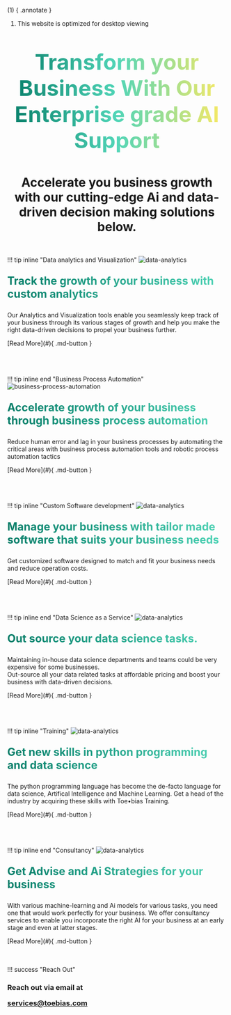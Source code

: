 
(1)
{ .annotate }

1.  This website is optimized for desktop viewing

<p style="font-size: 50px;
        color: #ADD8E6;
        text-align:center;
        background: -webkit-linear-gradient(left, #067d68, #50d5b7, #ffea61);
        -webkit-background-clip: text;
        -webkit-text-fill-color: transparent">
    <b>
        Transform your Business
        With Our Enterprise grade
        AI Support
    </b>
</p>
<h1 style="text-align:center">
    Accelerate you business growth with our cutting-edge Ai and data-driven decision making solutions below.
</h1>
</br>

!!! tip inline "Data analytics and Visualization"
    ![data-analytics](https://raw.githubusercontent.com/Toebias-enterprise/Toebias-enterprise.github.io/main/assets/images/analytic-graphs.jpeg)
<div>
    <p style="font-size: 25px;
            color: #ADD8E6;
            background: -webkit-linear-gradient(left, #067d68, #50d5b7);
            -webkit-background-clip: text;
            -webkit-text-fill-color: transparent">
        <b>
            Track the growth of your business with custom analytics
        </b>
    </p>
    <p>
        Our Analytics and Visualization tools enable you seamlessly keep track of
        your business through its various stages of growth and help you make the right data-driven
        decisions to propel your business further.
        </br>
    </p>
</div>
[Read More](#){ .md-button }
</br>
</br>
</br>
</br>

!!! tip inline end "Business Process Automation"
    ![business-process-automation](https://raw.githubusercontent.com/Toebias-enterprise/Toebias-enterprise.github.io/main/assets/images/screen-graphs.jpeg)
<div>
    <p style="font-size: 25px;
            color: #ADD8E6;
            background: -webkit-linear-gradient(left, #067d68, #50d5b7);
            -webkit-background-clip: text;
            -webkit-text-fill-color: transparent">
        <b>
            Accelerate growth of your business through business process automation
        </b>
    </p>
    <p>
        Reduce human error and lag in your business processes by automating the
        critical areas with business process automation tools and robotic process automation
        tactics
    </p>
</div>
[Read More](#){ .md-button }
</br>
</br>
</br>
</br>

!!! tip inline "Custom Software development"
    ![data-analytics](https://raw.githubusercontent.com/Toebias-enterprise/Toebias-enterprise.github.io/main/assets/images/innovative-solutions.jpeg)
<div>
    <p style="font-size: 25px;
            color: #ADD8E6;
            background: -webkit-linear-gradient(left, #067d68, #50d5b7);
            -webkit-background-clip: text;
            -webkit-text-fill-color: transparent">
        <b>
            Manage your business with tailor made software
            that suits your business needs
        </b>
    </p>
    <p>
        Get customized software designed to match and fit your 
        business needs and reduce operation costs.
        </br>
    </p>
</div>
[Read More](#){ .md-button }
</br>
</br>
</br>
</br>

!!! tip inline end "Data Science as a Service"
    ![data-analytics](https://raw.githubusercontent.com/Toebias-enterprise/Toebias-enterprise.github.io/main/assets/images/group-analysis-two.jpeg)
<div>
    <p style="font-size: 25px;
            color: #ADD8E6;
            background: -webkit-linear-gradient(left, #067d68, #50d5b7);
            -webkit-background-clip: text;
            -webkit-text-fill-color: transparent">
        <b>
            Out source your data science tasks.
        </b>
    </p>
    <p>
        Maintaining in-house data science departments and teams
        could be very expensive for some businesses.</br>
        Out-source all your data related tasks at affordable pricing
        and boost your business with data-driven decisions.
        </br>
    </p>
</div>
[Read More](#){ .md-button }
</br>
</br>
</br>
</br>

!!! tip inline "Training"
    ![data-analytics](https://raw.githubusercontent.com/Toebias-enterprise/Toebias-enterprise.github.io/main/assets/images/data-analysis.jpeg)
<div>
    <p style="font-size: 25px;
            color: #ADD8E6;
            background: -webkit-linear-gradient(left, #067d68, #50d5b7);
            -webkit-background-clip: text;
            -webkit-text-fill-color: transparent">
        <b>
            Get new skills in python programming and data science
        </b>
    </p>
    <p>
        The python programming language has become the de-facto language for
        data science, Artifical Intelligence and Machine Learning. Get a head
        of the industry by acquiring these skills with Toe•bias Training.
        </br>
    </p>
</div>
[Read More](#){ .md-button }
</br>
</br>
</br>
</br>

!!! tip inline end "Consultancy"
    ![data-analytics](https://raw.githubusercontent.com/Toebias-enterprise/Toebias-enterprise.github.io/main/assets/images/consultancy.jpeg)
<div>
    <p style="font-size: 25px;
            background: -webkit-linear-gradient(left, #067d68, #50d5b7);
            -webkit-background-clip: text;
            -webkit-text-fill-color: transparent">
        <b>
            Get Advise and Ai Strategies for your business 
        </b>
    </p>
    <p>
        With various machine-learning and Ai models for various tasks,
        you need one that would work perfectly for your business.
        We offer consultancy services to enable you incorporate the right AI
        for your business at an early stage and even at latter stages.
        </br>
    </p>
</div>
[Read More](#){ .md-button }
</br>
</br>
</br>

!!! success "Reach Out"
    <h3>
        Reach out via email at 
        <p style="color:#067d68">
            services@toebias.com
        </p>
    </h3>